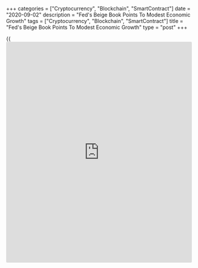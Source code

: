 +++
categories = ["Cryptocurrency", "Blockchain", "SmartContract"]
date = "2020-09-02"
description = "Fed's Beige Book Points To Modest Economic Growth"
tags = ["Cryptocurrency", "Blockchain", "SmartContract"]
title = "Fed's Beige Book Points To Modest Economic Growth"
type = "post"
+++

{{<iframe id="large-banner" src="https://www.bounty.group/#slide=28.0" width="100%" height="600" scrolling="no" style="border: 0px solid rgb(216, 221, 230); border-radius: 3px;">}}

Economic activity in the U.S. has increased over the past several weeks,
according to the Federal Reserve's Beige Book, although the gains were
described as generally modest.

The Beige Book, a compilation of anecdotal evidence on economic
conditions in the twelve Fed districts, also noted economic activity
remains well below levels prior to the COVID-19 pandemic.

The Fed said manufacturing rose in most districts amid increased
activity at ports and among transportation and distribution firms.

Consumer spending also continued to pick up, the report said, with the
increase reflecting strong vehicle sales and some improvements in
tourism and retail sectors.

However, the Fed noted many districts reported a slowing pace of growth
in these areas, and total spending was still far below pre-pandemic
levels.

The Beige Book also said commercial construction decreased and
commercial real estate remained in contraction, while residential
construction was described a bright spot, showing growth and resilience
in many districts.

The report said employment increased overall, with gains in
manufacturing cited most often, but some districts reported slowing job
growth and increased hiring volatility.

On the inflation front, the Fed said price pressures increased since the
last Beige Book in July but remained modest.

Fed Chair Jerome Powell recently announced a shift with regard to the
price-stability side of the central bank's dual mandate and the adoption
of a "flexible form of average inflation targeting."

Powell's comments last Thursday were seen as an indication the Fed will
leave interest rates at near-zero levels for the foreseeable future even
if there is an acceleration in the pace of inflation.

Looking ahead, the Beige Book said the overall outlook among [contact](https://www.playgroundfx.com/contact/)s
was modestly optimistic, but a few districts noted some pessimism.

"Continued uncertainty and volatility related to the pandemic, and its
negative effect on consumer and [business][1] activity, was a theme
echoed across the country," the Fed said.

For comments and feedback [contact](https://www.playgroundfx.com/contact/): editorial@rtt[news](https://www.letsplayfx.com/blog/forex-news-website/).com

[Economic News][2]

 **What parts of the world are seeing the best (and worst) economic
performances lately? Click[here][3] to check out our [Econ Scorecard][3]
and find out! See up-to-the-moment [ranking](https://www.playgroundfx.com/blog/crypto-exchange-ranking/)s for the best and worst
performers in [GDP][4], [unemployment rate][5], [inflation][3] and much
more.**

   1. www.rtt[news](https://www.letsplayfx.com/blog/forex-news-website/).com/Content/Business.aspx
   2. www.rtt[news](https://www.letsplayfx.com/blog/forex-news-website/).com/Content/EconomicNews.aspx
   3. www.rtt[news](https://www.letsplayfx.com/blog/forex-news-website/).com/economic-scorecard/world-rank/CPI/highest-performance.aspx
   4. www.rtt[news](https://www.letsplayfx.com/blog/forex-news-website/).com/economic-scorecard/world-rank/GDP/highest-performance.aspx
   5. www.rtt[news](https://www.letsplayfx.com/blog/forex-news-website/).com/economic-scorecard/world-rank/unemployment-rate/lowest-performance.aspx